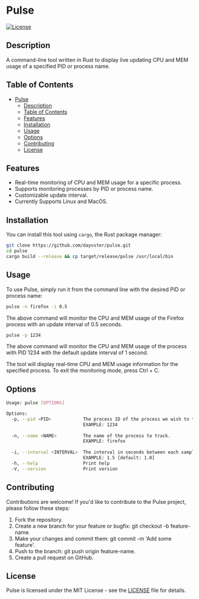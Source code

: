 # Pulse

[![License](https://img.shields.io/badge/license-MIT-blue.svg)](LICENSE)

## Description

A command-line tool written in Rust to display live updating CPU and MEM usage of a specified PID or process name.

## Table of Contents

- [Pulse](#pulse)
  - [Description](#description)
  - [Table of Contents](#table-of-contents)
  - [Features](#features)
  - [Installation](#installation)
  - [Usage](#usage)
  - [Options](#options)
  - [Contributing](#contributing)
  - [License](#license)

## Features

- Real-time monitoring of CPU and MEM usage for a specific process.
- Supports monitoring processes by PID or process name.
- Customizable update interval.
- Currently Supports Linux and MacOS.

## Installation

You can install this tool using `cargo`, the Rust package manager:

```bash
git clone https://github.com/dayvster/pulse.git
cd pulse
cargo build --release && cp target/release/pulse /usr/local/bin
```

## Usage

To use Pulse, simply run it from the command line with the desired PID or process name:

```bash
pulse -n firefox -i 0.5
```

The above command will monitor the CPU and MEM usage of the Firefox process with an update interval of 0.5 seconds.

```bash
pulse -p 1234
```

The above command will monitor the CPU and MEM usage of the process with PID 1234 with the default update interval of 1 second.

The tool will display real-time CPU and MEM usage information for the specified process. To exit the monitoring mode, press Ctrl + C.

## Options

```bash
Usage: pulse [OPTIONS]

Options:
  -p, --pid <PID>            The process ID of the process we wish to track.
                             EXAMPLE: 1234
                             
  -n, --name <NAME>          The name of the process to track.
                             EXAMPLE: firefox
                             
  -i, --interval <INTERVAL>  The interval in seconds between each sample.
                             EXAMPLE: 1.5 [default: 1.0]
  -h, --help                 Print help
  -V, --version              Print version
```


## Contributing

Contributions are welcome! If you'd like to contribute to the Pulse project, please follow these steps:

1) Fork the repository.
2) Create a new branch for your feature or bugfix: git checkout -b feature-name.
3) Make your changes and commit them: git commit -m 'Add some feature'.
4) Push to the branch: git push origin feature-name.
5) Create a pull request on GitHub.

## License

Pulse is licensed under the MIT License - see the [LICENSE](LICENSE) file for details.
